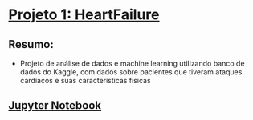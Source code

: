 # [Projeto 1: HeartFailure](https://github.com/leoprasel/Portfolio/blob/main/HeartFailure.ipynb)
## Resumo:
* Projeto de análise de dados e machine learning utilizando banco de dados do Kaggle, com dados sobre pacientes que tiveram ataques cardíacos e suas características físicas 

## [Jupyter Notebook](https://github.com/leoprasel/Portfolio/blob/main/HeartFailure.ipynb)
